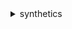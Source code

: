 <details><summary>synthetics</summary><blockquote>

- **<details><summary>create-canary</summary><blockquote>**

  * --name
  * --code
  * --artifact-s3-location
  * --execution-role-arn
  * --schedule
  * --run-config
  * --success-retention-period-in-days
  * --failure-retention-period-in-days
  * --runtime-version
  * --vpc-config
  * --tags
  * --cli-input-json
  * --cli-input-yaml
  * --generate-cli-skeleton


- **<details><summary>delete-canary</summary><blockquote>**

  * --name
  * --cli-input-json
  * --cli-input-yaml
  * --generate-cli-skeleton


- **<details><summary>describe-canaries</summary><blockquote>**

  * --next-token
  * --max-results
  * --cli-input-json
  * --cli-input-yaml
  * --generate-cli-skeleton


- **<details><summary>describe-canaries-last-run</summary><blockquote>**

  * --next-token
  * --max-results
  * --cli-input-json
  * --cli-input-yaml
  * --generate-cli-skeleton


- **<details><summary>describe-runtime-versions</summary><blockquote>**

  * --next-token
  * --max-results
  * --cli-input-json
  * --cli-input-yaml
  * --generate-cli-skeleton


- **<details><summary>get-canary</summary><blockquote>**

  * --name
  * --cli-input-json
  * --cli-input-yaml
  * --generate-cli-skeleton


- **<details><summary>get-canary-runs</summary><blockquote>**

  * --name
  * --next-token
  * --max-results
  * --cli-input-json
  * --cli-input-yaml
  * --generate-cli-skeleton


- **<details><summary>help</summary><blockquote>**

  * 


- **<details><summary>list-tags-for-resource</summary><blockquote>**

  * --resource-arn
  * --cli-input-json
  * --cli-input-yaml
  * --generate-cli-skeleton


- **<details><summary>start-canary</summary><blockquote>**

  * --name
  * --cli-input-json
  * --cli-input-yaml
  * --generate-cli-skeleton


- **<details><summary>stop-canary</summary><blockquote>**

  * --name
  * --cli-input-json
  * --cli-input-yaml
  * --generate-cli-skeleton


- **<details><summary>tag-resource</summary><blockquote>**

  * --resource-arn
  * --tags
  * --cli-input-json
  * --cli-input-yaml
  * --generate-cli-skeleton


- **<details><summary>untag-resource</summary><blockquote>**

  * --resource-arn
  * --tag-keys
  * --cli-input-json
  * --cli-input-yaml
  * --generate-cli-skeleton


- **<details><summary>update-canary</summary><blockquote>**

  * --name
  * --code
  * --execution-role-arn
  * --runtime-version
  * --schedule
  * --run-config
  * --success-retention-period-in-days
  * --failure-retention-period-in-days
  * --vpc-config
  * --cli-input-json
  * --cli-input-yaml
  * --generate-cli-skeleton


</blockquote></details>
</blockquote></details>
</blockquote></details>
</blockquote></details>
</blockquote></details>
</blockquote></details>
</blockquote></details>
</blockquote></details>
</blockquote></details>
</blockquote></details>
</blockquote></details>
</blockquote></details>
</blockquote></details>
</blockquote></details>
</blockquote></details>
